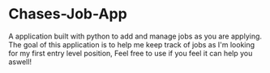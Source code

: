 # Chases-Job-App
A application built with python to add and manage jobs as you are applying.
The goal of this application is to help me keep track of jobs as I'm looking 
for my first entry level position, Feel free to use if you feel it can help you aswell!
